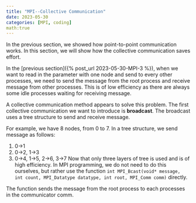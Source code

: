```yaml
---
title: "MPI--Collective Communication"
date: 2023-05-30
categories: [MPI, coding]
math:true
---
```

In  the previous section, we showed how point-to-point communication works. In this section, we will show how the collective communication saves effort.

In the [previous section]({% post_url 2023-05-30-MPI-3 %}), when we want to read in the parameter with one node and send to every other processes, we need to send the message from the root process and receive message from other processes. This is of low efficiency as there are always some idle processes waiting for receiving message.

A collective communication method appears to solve this problem. The first collective communication we want to introduce is **broadcast**. The broadcast uses a tree structure to send and receive message. 

For example, we have 8 nodes, from 0 to 7. In a tree structure, we send message as follows:
1. 0->1
2. 0->2, 1->3
3. 0->4, 1->5, 2->6, 3->7
Now that only three layers of tree is used and is of high efficiency. In MPI programming, we do not need to do this ourselves, but rather use the function `int MPI_Bcast(void* message, int count, MPI_Datatype datatype, int root, MPI_Comm comm)` directly.

The function sends the message from the root process to each processes in the communicator comm. 
